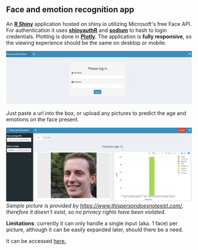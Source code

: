 ## Face and emotion recognition app

An [__R Shiny__](https://shiny.rstudio.com/) application hosted on shiny.io utilizing Microsoft's free Face API. For authentication it uses [__shinyauthR__](https://github.com/PaulC91/shinyauthr) and [__sodium__](https://github.com/jeroen/sodium) to hash to login credentials. Plotting is done in [__Plotly__](https://plotly.com/). The application is __fully responsive__, so the viewing experience should be the same on desktop or mobile.

![Authentication](/cred_sample.JPG)

Just paste a url into the box, or upload any pictures to predict the age and emotions on the face present. 

![Sample usage](/sample.JPG)
*Sample picture is provided by https://www.thispersondoesnotexist.com/, therefore it doesn't exist, so no privacy rights have been violated.*

__Limitations__: currently it can only handle a single input (aka. 1 face) per picture, although it can be easily expanded later, should there be a need.

It can be accessed [here.](https://zsoltnyiri.shinyapps.io/Face_app/)
